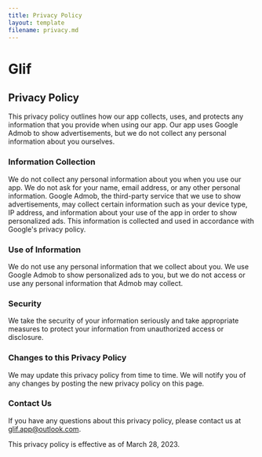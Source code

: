 ```yaml
---
title: Privacy Policy
layout: template
filename: privacy.md
---
```


# Glif

## Privacy Policy
This privacy policy outlines how our app collects, uses, and protects any information that you provide when using our app. Our app uses Google Admob to show advertisements, but we do not collect any personal information about you ourselves.

### Information Collection
We do not collect any personal information about you when you use our app. We do not ask for your name, email address, or any other personal information.
Google Admob, the third-party service that we use to show advertisements, may collect certain information such as your device type, IP address, and information about your use of the app in order to show personalized ads. This information is collected and used in accordance with Google's privacy policy.

### Use of Information
We do not use any personal information that we collect about you. We use Google Admob to show personalized ads to you, but we do not access or use any personal information that Admob may collect.

### Security
We take the security of your information seriously and take appropriate measures to protect your information from unauthorized access or disclosure.

### Changes to this Privacy Policy
We may update this privacy policy from time to time. We will notify you of any changes by posting the new privacy policy on this page.

### Contact Us
If you have any questions about this privacy policy, please contact us at glif.app@outlook.com.

This privacy policy is effective as of March 28, 2023.
